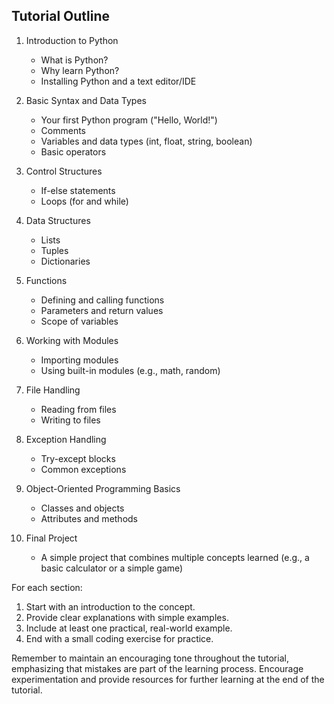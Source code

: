 ## Tutorial Outline

1. Introduction to Python
   - What is Python?
   - Why learn Python?
   - Installing Python and a text editor/IDE

2. Basic Syntax and Data Types
   - Your first Python program ("Hello, World!")
   - Comments
   - Variables and data types (int, float, string, boolean)
   - Basic operators

3. Control Structures
   - If-else statements
   - Loops (for and while)

4. Data Structures
   - Lists
   - Tuples
   - Dictionaries

5. Functions
   - Defining and calling functions
   - Parameters and return values
   - Scope of variables

6. Working with Modules
   - Importing modules
   - Using built-in modules (e.g., math, random)

7. File Handling
   - Reading from files
   - Writing to files

8. Exception Handling
   - Try-except blocks
   - Common exceptions

9. Object-Oriented Programming Basics
   - Classes and objects
   - Attributes and methods

10. Final Project
    - A simple project that combines multiple concepts learned (e.g., a basic calculator or a simple game)

For each section:
1. Start with an introduction to the concept.
2. Provide clear explanations with simple examples.
3. Include at least one practical, real-world example.
4. End with a small coding exercise for practice.

Remember to maintain an encouraging tone throughout the tutorial, emphasizing that mistakes are part of the learning process. Encourage experimentation and provide resources for further learning at the end of the tutorial.
